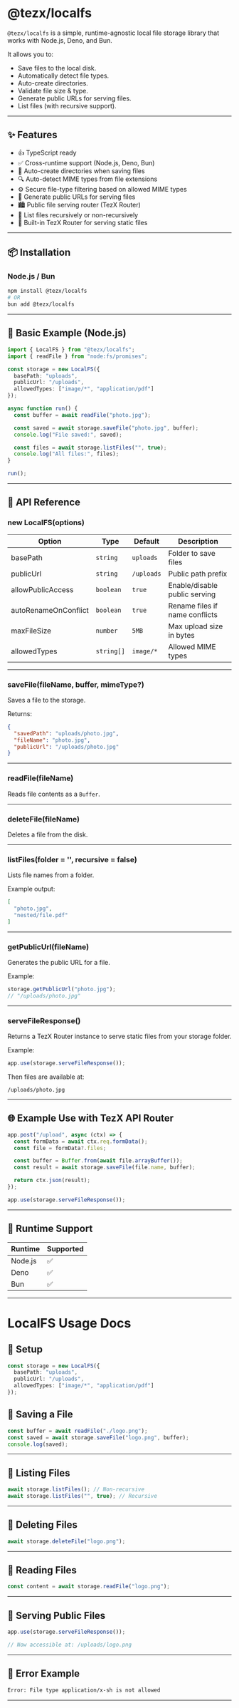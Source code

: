# @tezx/localfs

`@tezx/localfs` is a simple, runtime-agnostic local file storage library that works with Node.js, Deno, and Bun.

It allows you to:

* Save files to the local disk.
* Automatically detect file types.
* Auto-create directories.
* Validate file size & type.
* Generate public URLs for serving files.
* List files (with recursive support).

---

## ✨ Features

* 👍 TypeScript ready
* ✅ Cross-runtime support (Node.js, Deno, Bun)
* 📁 Auto-create directories when saving files
* 🔍 Auto-detect MIME types from file extensions
* ⚙️ Secure file-type filtering based on allowed MIME types
* 🔗 Generate public URLs for serving files
* 🏙️ Public file serving router (TezX Router)
* 📂 List files recursively or non-recursively
* 🧩 Built-in TezX Router for serving static files

---

## 📦 Installation

### Node.js / Bun

```bash
npm install @tezx/localfs
# OR
bun add @tezx/localfs
```

---

## 🔧 Basic Example (Node.js)

```ts
import { LocalFS } from "@tezx/localfs";
import { readFile } from "node:fs/promises";

const storage = new LocalFS({
  basePath: "uploads",
  publicUrl: "/uploads",
  allowedTypes: ["image/*", "application/pdf"]
});

async function run() {
  const buffer = await readFile("photo.jpg");

  const saved = await storage.saveFile("photo.jpg", buffer);
  console.log("File saved:", saved);

  const files = await storage.listFiles("", true);
  console.log("All files:", files);
}

run();
```

---

## 🔹 API Reference

### new LocalFS(options)

| Option               | Type       | Default    | Description                    |
| -------------------- | ---------- | ---------- | ------------------------------ |
| basePath             | `string`   | `uploads`  | Folder to save files           |
| publicUrl            | `string`   | `/uploads` | Public path prefix             |
| allowPublicAccess    | `boolean`  | `true`     | Enable/disable public serving  |
| autoRenameOnConflict | `boolean`  | `true`     | Rename files if name conflicts |
| maxFileSize          | `number`   | `5MB`      | Max upload size in bytes       |
| allowedTypes         | `string[]` | `image/*`  | Allowed MIME types             |

---

### saveFile(fileName, buffer, mimeType?)

Saves a file to the storage.

Returns:

```json
{
  "savedPath": "uploads/photo.jpg",
  "fileName": "photo.jpg",
  "publicUrl": "/uploads/photo.jpg"
}
```

---

### readFile(fileName)

Reads file contents as a `Buffer`.

---

### deleteFile(fileName)

Deletes a file from the disk.

---

### listFiles(folder = '', recursive = false)

Lists file names from a folder.

Example output:

```json
[
  "photo.jpg",
  "nested/file.pdf"
]
```

---

### getPublicUrl(fileName)

Generates the public URL for a file.

Example:

```ts
storage.getPublicUrl("photo.jpg");
// "/uploads/photo.jpg"
```

---

### serveFileResponse()

Returns a TezX Router instance to serve static files from your storage folder.

Example:

```ts
app.use(storage.serveFileResponse());
```

Then files are available at:

```
/uploads/photo.jpg
```

---

## 🌐 Example Use with TezX API Router

```ts
app.post("/upload", async (ctx) => {
  const formData = await ctx.req.formData();
  const file = formData?.files;

  const buffer = Buffer.from(await file.arrayBuffer());
  const result = await storage.saveFile(file.name, buffer);

  return ctx.json(result);
});

app.use(storage.serveFileResponse());
```

---

## 🔹 Runtime Support

| Runtime | Supported |
| ------- | --------- |
| Node.js | ✅         |
| Deno    | ✅         |
| Bun     | ✅         |

---

# LocalFS Usage Docs

## 🔹 Setup

```ts
const storage = new LocalFS({
  basePath: "uploads",
  publicUrl: "/uploads",
  allowedTypes: ["image/*", "application/pdf"]
});
```

## 📂 Saving a File

```ts
const buffer = await readFile("./logo.png");
const saved = await storage.saveFile("logo.png", buffer);
console.log(saved);
```

---

## 🔹 Listing Files

```ts
await storage.listFiles(); // Non-recursive
await storage.listFiles("", true); // Recursive
```

---

## 🔹 Deleting Files

```ts
await storage.deleteFile("logo.png");
```

---

## 🔹 Reading Files

```ts
const content = await storage.readFile("logo.png");
```

---

## 🔹 Serving Public Files

```ts
app.use(storage.serveFileResponse());

// Now accessible at: /uploads/logo.png
```

---

## 🔹 Error Example

```bash
Error: File type application/x-sh is not allowed
```

---
